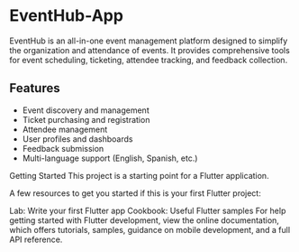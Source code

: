 # EventHub-App
EventHub is an all-in-one event management platform designed to simplify the organization and attendance of events. It provides comprehensive tools for event scheduling, ticketing, attendee tracking, and feedback collection.

## Features
- Event discovery and management
- Ticket purchasing and registration
- Attendee management
- User profiles and dashboards
- Feedback submission
- Multi-language support (English, Spanish, etc.)



Getting Started
This project is a starting point for a Flutter application.

A few resources to get you started if this is your first Flutter project:

Lab: Write your first Flutter app
Cookbook: Useful Flutter samples
For help getting started with Flutter development, view the online documentation, which offers tutorials, samples, guidance on mobile development, and a full API reference.
